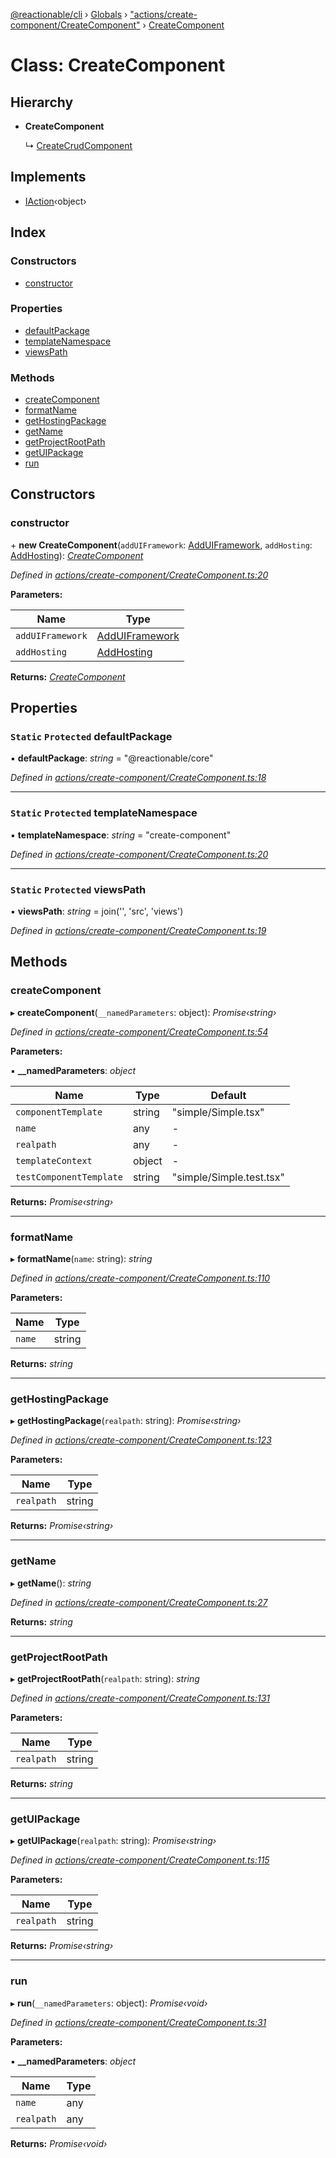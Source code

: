 [@reactionable/cli](../README.md) › [Globals](../globals.md) › ["actions/create-component/CreateComponent"](../modules/_actions_create_component_createcomponent_.md) › [CreateComponent](_actions_create_component_createcomponent_.createcomponent.md)

# Class: CreateComponent

## Hierarchy

* **CreateComponent**

  ↳ [CreateCrudComponent](_actions_create_component_createcrudcomponent_.createcrudcomponent.md)

## Implements

* [IAction](../interfaces/_actions_iaction_.iaction.md)‹object›

## Index

### Constructors

* [constructor](_actions_create_component_createcomponent_.createcomponent.md#constructor)

### Properties

* [defaultPackage](_actions_create_component_createcomponent_.createcomponent.md#static-protected-defaultpackage)
* [templateNamespace](_actions_create_component_createcomponent_.createcomponent.md#static-protected-templatenamespace)
* [viewsPath](_actions_create_component_createcomponent_.createcomponent.md#static-protected-viewspath)

### Methods

* [createComponent](_actions_create_component_createcomponent_.createcomponent.md#createcomponent)
* [formatName](_actions_create_component_createcomponent_.createcomponent.md#formatname)
* [getHostingPackage](_actions_create_component_createcomponent_.createcomponent.md#gethostingpackage)
* [getName](_actions_create_component_createcomponent_.createcomponent.md#getname)
* [getProjectRootPath](_actions_create_component_createcomponent_.createcomponent.md#getprojectrootpath)
* [getUIPackage](_actions_create_component_createcomponent_.createcomponent.md#getuipackage)
* [run](_actions_create_component_createcomponent_.createcomponent.md#run)

## Constructors

###  constructor

\+ **new CreateComponent**(`addUIFramework`: [AddUIFramework](_actions_add_ui_framework_adduiframework_.adduiframework.md), `addHosting`: [AddHosting](_actions_add_hosting_addhosting_.addhosting.md)): *[CreateComponent](_actions_create_component_createcomponent_.createcomponent.md)*

*Defined in [actions/create-component/CreateComponent.ts:20](https://github.com/neilime/reactionable-cli/blob/d0401b5/src/actions/create-component/CreateComponent.ts#L20)*

**Parameters:**

Name | Type |
------ | ------ |
`addUIFramework` | [AddUIFramework](_actions_add_ui_framework_adduiframework_.adduiframework.md) |
`addHosting` | [AddHosting](_actions_add_hosting_addhosting_.addhosting.md) |

**Returns:** *[CreateComponent](_actions_create_component_createcomponent_.createcomponent.md)*

## Properties

### `Static` `Protected` defaultPackage

▪ **defaultPackage**: *string* = "@reactionable/core"

*Defined in [actions/create-component/CreateComponent.ts:18](https://github.com/neilime/reactionable-cli/blob/d0401b5/src/actions/create-component/CreateComponent.ts#L18)*

___

### `Static` `Protected` templateNamespace

▪ **templateNamespace**: *string* = "create-component"

*Defined in [actions/create-component/CreateComponent.ts:20](https://github.com/neilime/reactionable-cli/blob/d0401b5/src/actions/create-component/CreateComponent.ts#L20)*

___

### `Static` `Protected` viewsPath

▪ **viewsPath**: *string* = join('', 'src', 'views')

*Defined in [actions/create-component/CreateComponent.ts:19](https://github.com/neilime/reactionable-cli/blob/d0401b5/src/actions/create-component/CreateComponent.ts#L19)*

## Methods

###  createComponent

▸ **createComponent**(`__namedParameters`: object): *Promise‹string›*

*Defined in [actions/create-component/CreateComponent.ts:54](https://github.com/neilime/reactionable-cli/blob/d0401b5/src/actions/create-component/CreateComponent.ts#L54)*

**Parameters:**

▪ **__namedParameters**: *object*

Name | Type | Default |
------ | ------ | ------ |
`componentTemplate` | string | "simple/Simple.tsx" |
`name` | any | - |
`realpath` | any | - |
`templateContext` | object | - |
`testComponentTemplate` | string | "simple/Simple.test.tsx" |

**Returns:** *Promise‹string›*

___

###  formatName

▸ **formatName**(`name`: string): *string*

*Defined in [actions/create-component/CreateComponent.ts:110](https://github.com/neilime/reactionable-cli/blob/d0401b5/src/actions/create-component/CreateComponent.ts#L110)*

**Parameters:**

Name | Type |
------ | ------ |
`name` | string |

**Returns:** *string*

___

###  getHostingPackage

▸ **getHostingPackage**(`realpath`: string): *Promise‹string›*

*Defined in [actions/create-component/CreateComponent.ts:123](https://github.com/neilime/reactionable-cli/blob/d0401b5/src/actions/create-component/CreateComponent.ts#L123)*

**Parameters:**

Name | Type |
------ | ------ |
`realpath` | string |

**Returns:** *Promise‹string›*

___

###  getName

▸ **getName**(): *string*

*Defined in [actions/create-component/CreateComponent.ts:27](https://github.com/neilime/reactionable-cli/blob/d0401b5/src/actions/create-component/CreateComponent.ts#L27)*

**Returns:** *string*

___

###  getProjectRootPath

▸ **getProjectRootPath**(`realpath`: string): *string*

*Defined in [actions/create-component/CreateComponent.ts:131](https://github.com/neilime/reactionable-cli/blob/d0401b5/src/actions/create-component/CreateComponent.ts#L131)*

**Parameters:**

Name | Type |
------ | ------ |
`realpath` | string |

**Returns:** *string*

___

###  getUIPackage

▸ **getUIPackage**(`realpath`: string): *Promise‹string›*

*Defined in [actions/create-component/CreateComponent.ts:115](https://github.com/neilime/reactionable-cli/blob/d0401b5/src/actions/create-component/CreateComponent.ts#L115)*

**Parameters:**

Name | Type |
------ | ------ |
`realpath` | string |

**Returns:** *Promise‹string›*

___

###  run

▸ **run**(`__namedParameters`: object): *Promise‹void›*

*Defined in [actions/create-component/CreateComponent.ts:31](https://github.com/neilime/reactionable-cli/blob/d0401b5/src/actions/create-component/CreateComponent.ts#L31)*

**Parameters:**

▪ **__namedParameters**: *object*

Name | Type |
------ | ------ |
`name` | any |
`realpath` | any |

**Returns:** *Promise‹void›*
